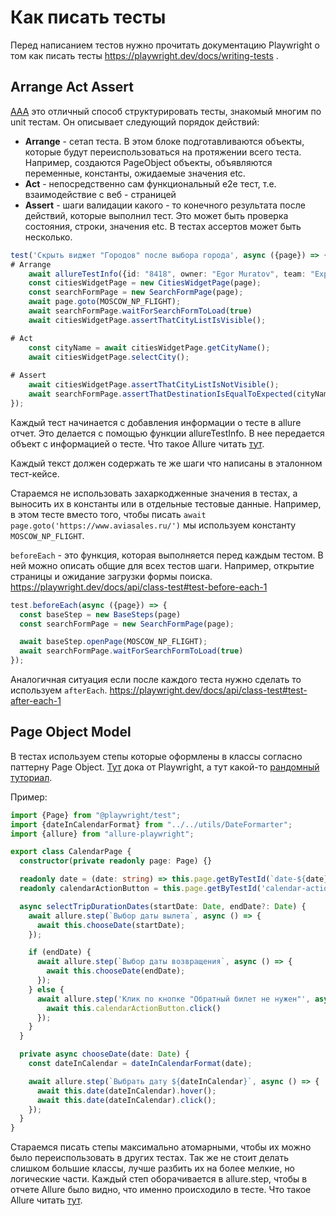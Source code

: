 # Как писать тесты

Перед написанием тестов нужно прочитать документацию Playwright о том как писать тесты https://playwright.dev/docs/writing-tests .

## Arrange Act Assert

[AAA](https://automationpanda.com/2020/07/07/arrange-act-assert-a-pattern-for-writing-good-tests/) это отличный способ структурировать тесты, знакомый многим по unit тестам. Он описывает следующий порядок действий:
* **Arrange** - сетап теста. В этом блоке подготавливаются объекты, которые будут переиспользоваться на протяжении всего теста. Например, создаются PageObject объекты, объявляются переменные, константы, ожидаемые значения etc.
* **Act** - непосредственно сам функциональный e2e тест, т.е. взаимодействие с веб - страницей
* **Assert** - шаги валидации какого - то конечного результата после действий, которые выполнил тест. Это может быть проверка состояния, строки, значения etc. В тестах ассертов может быть несколько.


```ts
test('Скрыть виджет "Городов" после выбора города', async ({page}) => {
# Arrange
    await allureTestInfo({id: "8418", owner: "Egor Muratov", team: "Explore"});
    const citiesWidgetPage = new CitiesWidgetPage(page);
    const searchFormPage = new SearchFormPage(page);
    await page.goto(MOSCOW_NP_FLIGHT);
    await searchFormPage.waitForSearchFormToLoad(true)
    await citiesWidgetPage.assertThatCityListIsVisible();

# Act
    const cityName = await citiesWidgetPage.getCityName();
    await citiesWidgetPage.selectCity();
		
# Assert
    await citiesWidgetPage.assertThatCityListIsNotVisible();
    await searchFormPage.assertThatDestinationIsEqualToExpected(cityName);
});
```

Каждый тест начинается с добавления информации о тесте в allure отчет. Это делается с помощью функции allureTestInfo. В нее передается объект с информацией о тесте.  Что такое Allure читать [тут](allure.md).

Каждый текст должен содержать те же шаги что написаны в эталонном тест-кейсе. 

Стараемся не использовать захаркодженные значения в тестах, а выносить их в константы или в отдельные тестовые данные. Например, в этом тесте вместо того, чтобы писать `await page.goto('https://www.aviasales.ru/')` мы используем константу `MOSCOW_NP_FLIGHT`. 

`beforeEach` - это функция, которая выполняется перед каждым тестом. В ней можно описать общие для всех тестов шаги. Например, открытие страницы и ожидание загрузки формы поиска. https://playwright.dev/docs/api/class-test#test-before-each-1

```ts
test.beforeEach(async ({page}) => {
  const baseStep = new BaseSteps(page)
  const searchFormPage = new SearchFormPage(page);

  await baseStep.openPage(MOSCOW_NP_FLIGHT);
  await searchFormPage.waitForSearchFormToLoad(true)
});
```

Аналогичная ситуация если после каждого теста нужно сделать то используем `afterEach`. https://playwright.dev/docs/api/class-test#test-after-each-1




## Page Object Model

В тестах используем степы которые оформлены в классы согласно паттерну Page Object. [Тут](https://playwright.dev/docs/pom) дока от Playwright, а тут какой-то [рандомный туториал](https://anandhik.medium.com/page-object-model-in-playwright-fb1b60597c95).

Пример: 
```ts
import {Page} from "@playwright/test";
import {dateInCalendarFormat} from "../../utils/DateFormarter";
import {allure} from "allure-playwright";

export class CalendarPage {
  constructor(private readonly page: Page) {}

  readonly date = (date: string) => this.page.getByTestId(`date-${date}`)
  readonly calendarActionButton = this.page.getByTestId('calendar-action-button');

  async selectTripDurationDates(startDate: Date, endDate?: Date) {
    await allure.step(`Выбор даты вылета`, async () => {
      await this.chooseDate(startDate);
    });

    if (endDate) {
      await allure.step(`Выбор даты возвращения`, async () => {
        await this.chooseDate(endDate);
      });
    } else {
      await allure.step('Клик по кнопке "Обратный билет не нужен"', async () => {
        await this.calendarActionButton.click()
      });
    }
  }

  private async chooseDate(date: Date) {
    const dateInCalendar = dateInCalendarFormat(date);

    await allure.step(`Выбрать дату ${dateInCalendar}`, async () => {
      await this.date(dateInCalendar).hover();
      await this.date(dateInCalendar).click();
    });
  }
}
```
Стараемся писать степы максимально атомарными, чтобы их можно было переиспользовать в других тестах. Так же не стоит делать слишком большие классы, лучше разбить их на более мелкие, но логические части.
Каждый степ оборачивается в allure.step, чтобы в отчете Allure было видно, что именно происходило в тесте. Что такое Allure читать [тут](allure.md).
